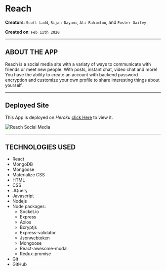 # Reach

**Creators**: `Scott Ladd`, `Bijan Dayani`, `Ali Rahimlou`, and `Foster Gailey`

**Created on**: `Feb 11th 2020`

- - -

## ABOUT THE APP
Reach is a social media site with a variaty of ways to communicate with friends or meet new people. With posts, instant chat, video chat and more! You have the ability to create an account with backend password encryption and customize your own profile to share interesting things about yourself. 

- - -

## Deployed Site

This App is deployed on *Heroku* [click Here](https://project3-reach.herokuapp.com/) to view it.

![Reach Social Media](./client/public/reach-display.jpg)

- - -

## TECHNOLOGIES USED
* React
* MongoDB
* Mongoose
* Materialize CSS
* HTML
* CSS
* JQuery
* Javascript
* Nodejs
* Node packages:
    * Socket.io
    * Express
    * Axios
    * Bcryptjs
    * Express-validator
    * Jsonwebtoken
    * Mongoose
    * React-awesome-modal
    * Redux-promise
* Git
* GitHub
